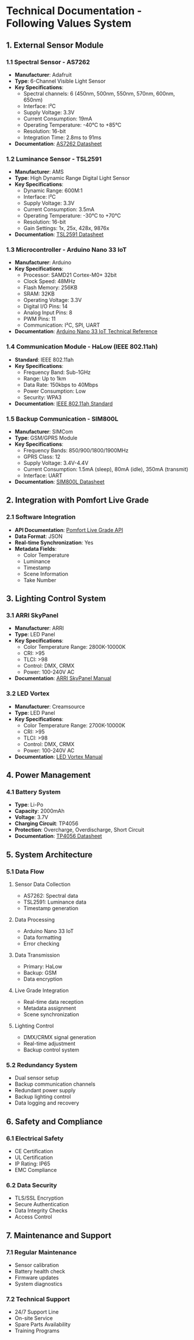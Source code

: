 # Technical Documentation - Following Values System

## 1. External Sensor Module

### 1.1 Spectral Sensor - AS7262
- **Manufacturer**: Adafruit
- **Type**: 6-Channel Visible Light Sensor
- **Key Specifications**:
  - Spectral channels: 6 (450nm, 500nm, 550nm, 570nm, 600nm, 650nm)
  - Interface: I²C
  - Supply Voltage: 3.3V
  - Current Consumption: 19mA
  - Operating Temperature: -40°C to +85°C
  - Resolution: 16-bit
  - Integration Time: 2.8ms to 91ms
- **Documentation**: [AS7262 Datasheet](https://cdn.sparkfun.com/assets/learn_tutorials/8/1/4/AS7262_Datasheet.pdf)

### 1.2 Luminance Sensor - TSL2591
- **Manufacturer**: AMS
- **Type**: High Dynamic Range Digital Light Sensor
- **Key Specifications**:
  - Dynamic Range: 600M:1
  - Interface: I²C
  - Supply Voltage: 3.3V
  - Current Consumption: 3.5mA
  - Operating Temperature: -30°C to +70°C
  - Resolution: 16-bit
  - Gain Settings: 1x, 25x, 428x, 9876x
- **Documentation**: [TSL2591 Datasheet](https://ams.com/documents/20143/36005/TSL2591_DS000338_6-00.pdf)

### 1.3 Microcontroller - Arduino Nano 33 IoT
- **Manufacturer**: Arduino
- **Key Specifications**:
  - Processor: SAMD21 Cortex-M0+ 32bit
  - Clock Speed: 48MHz
  - Flash Memory: 256KB
  - SRAM: 32KB
  - Operating Voltage: 3.3V
  - Digital I/O Pins: 14
  - Analog Input Pins: 8
  - PWM Pins: 11
  - Communication: I²C, SPI, UART
- **Documentation**: [Arduino Nano 33 IoT Technical Reference](https://docs.arduino.cc/hardware/nano-33-iot)

### 1.4 Communication Module - HaLow (IEEE 802.11ah)
- **Standard**: IEEE 802.11ah
- **Key Specifications**:
  - Frequency Band: Sub-1GHz
  - Range: Up to 1km
  - Data Rate: 150kbps to 40Mbps
  - Power Consumption: Low
  - Security: WPA3
- **Documentation**: [IEEE 802.11ah Standard](https://standards.ieee.org/standard/802_11ah-2016.html)

### 1.5 Backup Communication - SIM800L
- **Manufacturer**: SIMCom
- **Type**: GSM/GPRS Module
- **Key Specifications**:
  - Frequency Bands: 850/900/1800/1900MHz
  - GPRS Class: 12
  - Supply Voltage: 3.4V-4.4V
  - Current Consumption: 1.5mA (sleep), 80mA (idle), 350mA (transmit)
  - Interface: UART
- **Documentation**: [SIM800L Datasheet](https://simcom.ee/documents/?dir=SIM800L)

## 2. Integration with Pomfort Live Grade

### 2.1 Software Integration
- **API Documentation**: [Pomfort Live Grade API](https://www.pomfort.com/livegrade/api/)
- **Data Format**: JSON
- **Real-time Synchronization**: Yes
- **Metadata Fields**:
  - Color Temperature
  - Luminance
  - Timestamp
  - Scene Information
  - Take Number

## 3. Lighting Control System

### 3.1 ARRI SkyPanel
- **Manufacturer**: ARRI
- **Type**: LED Panel
- **Key Specifications**:
  - Color Temperature Range: 2800K-10000K
  - CRI: >95
  - TLCI: >98
  - Control: DMX, CRMX
  - Power: 100-240V AC
- **Documentation**: [ARRI SkyPanel Manual](https://www.arri.com/en/learn-help/lighting/skypanel)

### 3.2 LED Vortex
- **Manufacturer**: Creamsource
- **Type**: LED Panel
- **Key Specifications**:
  - Color Temperature Range: 2700K-10000K
  - CRI: >95
  - TLCI: >98
  - Control: DMX, CRMX
  - Power: 100-240V AC
- **Documentation**: [LED Vortex Manual](https://www.creamsource.com/vortex)

## 4. Power Management

### 4.1 Battery System
- **Type**: Li-Po
- **Capacity**: 2000mAh
- **Voltage**: 3.7V
- **Charging Circuit**: TP4056
- **Protection**: Overcharge, Overdischarge, Short Circuit
- **Documentation**: [TP4056 Datasheet](https://www.ti.com/lit/ds/symlink/tp4056.pdf)

## 5. System Architecture

### 5.1 Data Flow
1. Sensor Data Collection
   - AS7262: Spectral data
   - TSL2591: Luminance data
   - Timestamp generation

2. Data Processing
   - Arduino Nano 33 IoT
   - Data formatting
   - Error checking

3. Data Transmission
   - Primary: HaLow
   - Backup: GSM
   - Data encryption

4. Live Grade Integration
   - Real-time data reception
   - Metadata assignment
   - Scene synchronization

5. Lighting Control
   - DMX/CRMX signal generation
   - Real-time adjustment
   - Backup control system

### 5.2 Redundancy System
- Dual sensor setup
- Backup communication channels
- Redundant power supply
- Backup lighting control
- Data logging and recovery

## 6. Safety and Compliance

### 6.1 Electrical Safety
- CE Certification
- UL Certification
- IP Rating: IP65
- EMC Compliance

### 6.2 Data Security
- TLS/SSL Encryption
- Secure Authentication
- Data Integrity Checks
- Access Control

## 7. Maintenance and Support

### 7.1 Regular Maintenance
- Sensor calibration
- Battery health check
- Firmware updates
- System diagnostics

### 7.2 Technical Support
- 24/7 Support Line
- On-site Service
- Spare Parts Availability
- Training Programs 